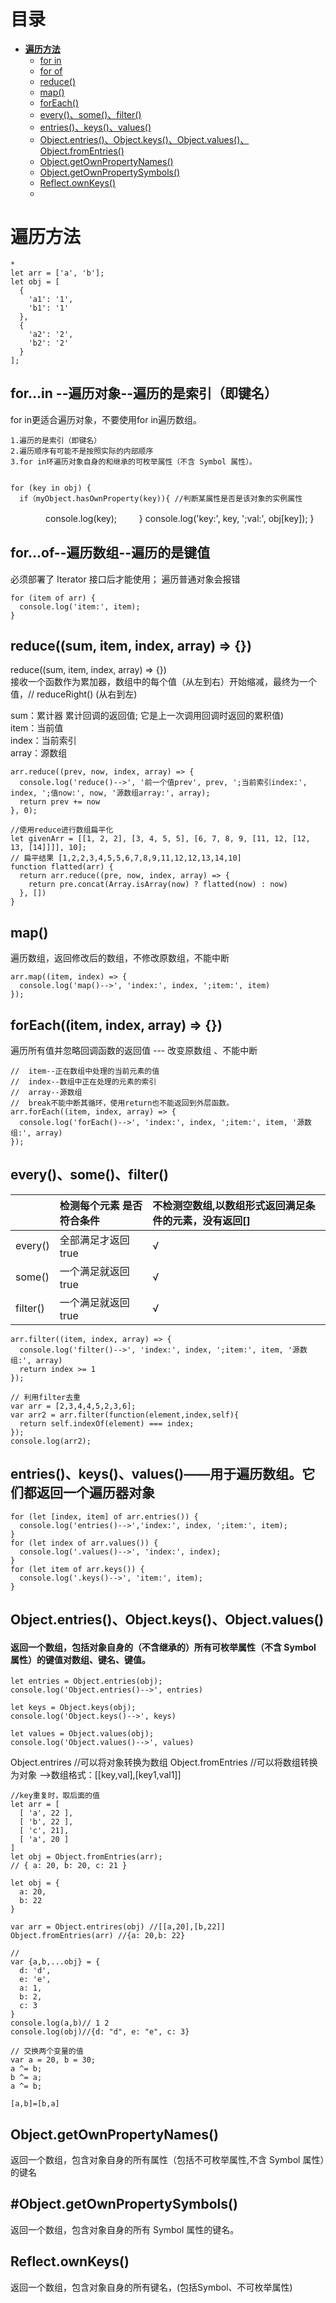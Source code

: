 # 目录
* <a href="#遍历方法">**遍历方法**</a>
  * <a href="#for in">for in</a>
  * <a href="#for of">for of</a>
  * <a href="#reduce()">reduce()</a>
  * <a href="#map()">map()</a>
  * <a href="#forEach()">forEach()</a>
  * <a href="#every()、some()、filter()">every()、some()、filter()</a>
  * <a href="#entries()、keys()、values()">entries()、keys()、values()</a>
  * <a href="#Object.entries()、Object.keys()、Object.values()">Object.entries()、Object.keys()、Object.values()、Object.fromEntries()</a>
  * <a href="#Object.getOwnPropertyNames()">Object.getOwnPropertyNames()</a>
  * <a href="#Object.getOwnPropertySymbols()">Object.getOwnPropertySymbols()</a>
  * <a href="#Reflect.ownKeys()">Reflect.ownKeys()</a>
  * <a href="#"></a>

# <a name="遍历方法">**遍历方法**</a>
> 
    * 
    let arr = ['a', 'b'];
    let obj = [
      {
        'a1': '1',
        'b1': '1'
      },
      {
        'a2': '2',
        'b2': '2'
      }
    ];

  

## <a name="for in">for...in --遍历对象--遍历的是索引（即键名）</a>
for in更适合遍历对象，不要使用for in遍历数组。
>
    1.遍历的是索引（即键名）
    2.遍历顺序有可能不是按照实际的内部顺序
    3.for in环遍历对象自身的和继承的可枚举属性（不含 Symbol 属性）。


    for (key in obj) { 
      if（myObject.hasOwnProperty(key)){ //判断某属性是否是该对象的实例属性
　　　　console.log(key);
　　  }
      console.log('key:', key, ';val:', obj[key]);
    }

## <a name="for of">for...of--遍历数组--遍历的是键值</a>
必须部署了 Iterator 接口后才能使用；
遍历普通对象会报错

    for (item of arr) {
      console.log('item:', item);
    }

## <a name="reduce()">reduce((sum, item, index, array) => {})</a>
reduce((sum, item, index, array) => {})  
接收一个函数作为累加器，数组中的每个值（从左到右）开始缩减，最终为一个值，// reduceRight() (从右到左)  

sum：累计器 累计回调的返回值; 它是上一次调用回调时返回的累积值)  
item：当前值  
index：当前索引  
array：源数组
>
    arr.reduce((prev, now, index, array) => {
      console.log('reduce()-->', '前一个值prev', prev, ';当前索引index:', index, ';值now:', now, '源数组array:', array);
      return prev += now
    }, 0);

    //使用reduce进行数组扁平化
    let givenArr = [[1, 2, 2], [3, 4, 5, 5], [6, 7, 8, 9, [11, 12, [12, 13, [14]]]], 10];
    // 扁平结果 [1,2,2,3,4,5,5,6,7,8,9,11,12,12,13,14,10]
    function flatted(arr) {
      return arr.reduce((pre, now, index, array) => {
        return pre.concat(Array.isArray(now) ? flatted(now) : now) 
      }, [])
    }

##  <a name="map()">map()</a>
遍历数组，返回修改后的数组，不修改原数组，不能中断

    arr.map((item, index) => {
      console.log('map()-->', 'index:', index, ';item:', item)
    });

 
##  <a name="forEach">forEach((item, index, array) => {})</a>
遍历所有值并忽略回调函数的返回值 --- 改变原数组 、不能中断

    // 	item--正在数组中处理的当前元素的值
    // 	index--数组中正在处理的元素的索引
    // 	array--源数组
    //  break不能中断其循环，使用return也不能返回到外层函数。
    arr.forEach((item, index, array) => {
      console.log('forEach()-->', 'index:', index, ';item:', item, '源数组:', array)
    });
##  <a name="every()、some()、filter()">every()、some()、filter()</a>

| |检测每个元素 是否符合条件| 不检测空数组,以数组形式返回满足条件的元素，没有返回[] |
|:--|:--|:--|
|every()| 全部满足才返回true| √|
|some()| 一个满足就返回true|√ |
|filter()| 一个满足就返回true| √|


>
    arr.filter((item, index, array) => {
      console.log('filter()-->', 'index:', index, ';item:', item, '源数组:', array)
      return index >= 1
    });

    // 利用filter去重
    var arr = [2,3,4,4,5,2,3,6];
    var arr2 = arr.filter(function(element,index,self){
      return self.indexOf(element) === index;
    });
    console.log(arr2);

## <a name="entries()、keys()、values()">entries()、keys()、values()——用于遍历数组。它们都返回一个遍历器对象</a>
    for (let [index, item] of arr.entries()) {
      console.log('entries()-->','index:', index, ';item:', item);
    }
    for (let index of arr.values()) {
      console.log('.values()-->', 'index:', index);
    }
    for (let item of arr.keys()) {
      console.log('.keys()-->', 'item:', item);
    }

    
## <a name="Object.entries()、Object.keys()、Object.values()">Object.entries()、Object.keys()、Object.values()</a>

#### 返回一个数组，包括对象自身的（不含继承的）所有可枚举属性（不含 Symbol 属性）的键值对数组、键名、键值。 

> 
    let entries = Object.entries(obj);
    console.log('Object.entries()-->', entries)

    let keys = Object.keys(obj);
    console.log('Object.keys()-->', keys)

    let values = Object.values(obj);
    console.log('Object.values()-->', values)


Object.entrires //可以将对象转换为数组
Object.fromEntries //可以将数组转换为对象 -->数组格式：[[key,val],[key1,val1]]
>
    //key重复时，取后面的值
    let arr = [
      [ 'a', 22 ],
      [ 'b', 22 ],
      [ 'c', 21],
      [ 'a', 20 ]
    ]
    let obj = Object.fromEntries(arr);
    // { a: 20, b: 20, c: 21 }


>
    let obj = {
      a: 20,
      b: 22
    }
  
    var arr = Object.entrires(obj) //[[a,20],[b,22]]
    Object.fromEntries(arr) //{a: 20,b: 22}

>  
    // 
    var {a,b,...obj} = {
      d: 'd',
      e: 'e',
      a: 1,
      b: 2,
      c: 3
    }
    console.log(a,b)// 1 2
    console.log(obj)//{d: "d", e: "e", c: 3}

    // 交换两个变量的值
    var a = 20, b = 30;
    a ^= b;
    b ^= a;
    a ^= b;

    [a,b]=[b,a]

## <a name="Object.getOwnPropertyNames()">Object.getOwnPropertyNames()</a>
返回一个数组，包含对象自身的所有属性（包括不可枚举属性,不含 Symbol 属性）的键名


## <a name="#Object.getOwnPropertySymbols()">#Object.getOwnPropertySymbols()</a>
返回一个数组，包含对象自身的所有 Symbol 属性的键名。

## <a name="Reflect.ownKeys()">Reflect.ownKeys()</a>
返回一个数组，包含对象自身的所有键名，(包括Symbol、不可枚举属性)


## <a name=""></a>
## <a name=""></a>